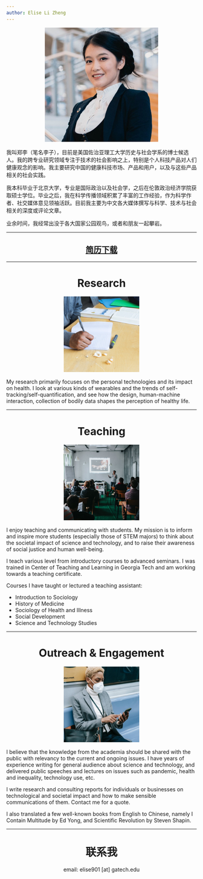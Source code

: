 ```yaml
---
author: Elise Li Zheng
---
```

<p align="center">
<img src="https://github.com/elise901/elise901/blob/master/lizheng.jpg?raw=true" alt="" width="300px"/>
</p>



我叫郑李（笔名李子），目前是美国佐治亚理工大学历史与社会学系的博士候选人。我的跨专业研究领域专注于技术的社会影响之上，特别是个人科技产品对人们健康观念的影响。我主要研究中国的健康科技市场、产品和用户，以及与这些产品相关的社会实践。


我本科毕业于北京大学，专业是国际政治以及社会学，之后在伦敦政治经济学院获取硕士学位。毕业之后，我在科学传播领域积累了丰富的工作经验，作为科学作者、社交媒体意见领袖活跃。目前我主要为中文各大媒体撰写与科学、技术与社会相关的深度或评论文章。


业余时间，我经常出没于各大国家公园观鸟，或者和朋友一起攀岩。


---


[<center> <h2>简历下载</h2> </center>](https://github.com/elise901/elise901/raw/master/CV_Zheng%2C%20Elise%20Li_2021_10.pdf)


---


<center> <h1>Research</h1> </center>


<p align="center">
<img src="https://github.com/elise901/elise901/blob/master/research.jpg?raw=true" width="200px" />
</p>





My research primarily focuses on the personal technologies and its impact on health. I look at various kinds of wearables and the trends of self-tracking/self-quantification, and see how the design, human-machine interaction, collection of bodily data shapes the perception of healthy life. 



---

<center> <h1>Teaching</h1> </center>

<p align="center">
<img src="https://github.com/elise901/elise901/blob/master/mode2.jpg?raw=true" width="200px" />
</p>




I enjoy teaching and communicating with students. My mission is to inform and inspire more students (especially those of STEM majors) to think about the societal impact of science and technology, and to raise their awareness of social justice and human well-being. 

I teach various level from introductory courses to advanced seminars. I was trained in Center of Teaching and Learning in Georgia Tech and am working towards a teaching certificate. 

Courses I have taught or lectured a teaching assistant:

* Introduction to Sociology
* History of Medicine
* Sociology of Health and Illness
* Social Development
* Science and Technology Studies




---

<center> <h1>Outreach & Engagement</h1></center>

<p align="center">
<img src="https://github.com/elise901/elise901/blob/master/outreach.jpg?raw=true" width="200px" />
</p>





I believe that the knowledge from the academia should be shared with the public with relevancy to the current and ongoing issues. I have years of experience writing for general audience about science and technology, and delivered public speeches and lectures on issues such as pandemic, health and inequality, technology use, etc. 

I write research and consulting reports for individuals or businesses on technological and societal impact and how to make sensible communications of them. Contact me for a quote. 

I also translated a few well-known books from English to Chinese, namely I Contain Multitude by Ed Yong, and Scientific Revolution by Steven Shapin. 


---

<center> <h1>联系我</h1></center>

<center>email: elise901 [at] gatech.edu<center>


